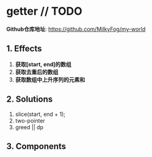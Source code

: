 # getter // TODO

**Github仓库地址**: <https://github.com/MilkyFog/my-world>

## 1. **Effects**

1. **获取[start, end]的数组**
2. **获取去重后的数组**
3. **获取数组中上升序列的元素和**

## 2. **Solutions**

1. slice(start, end + 1);
2. two-pointer
3. greed || dp

## 3. **Components**

